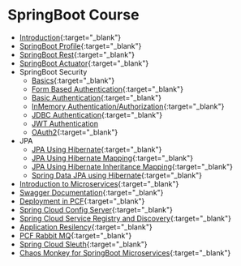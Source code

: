 # SpringBoot Course

- [Introduction](https://praveenorugantitech.blogspot.com/2019/03/introduction-to-spring-boot.html){:target="_blank"}
- [SpringBoot Profile](https://praveenorugantitech.blogspot.com/2019/03/spring-boot-profile.html){:target="_blank"}
- [SpringBoot Rest](https://praveenorugantitech.blogspot.com/2019/06/spring-boot-restful-webservice.html){:target="_blank"}
- [SpringBoot Actuator](https://praveenorugantitech.blogspot.com/2019/08/springboot-actuator.html){:target="_blank"}
- SpringBoot Security
     - [Basics](https://praveenorugantitech.blogspot.com/2019/03/spring-security.html){:target="_blank"}
     - [Form Based Authentication](https://praveenorugantitech.blogspot.com/2019/05/spring-security-form-based.html){:target="_blank"}
     - [Basic Authentication](https://praveenorugantitech.blogspot.com/2019/05/spring-security-basic-authentication.html){:target="_blank"}
     - [InMemory Authentication/Authorization](https://praveenorugantitech.blogspot.com/2019/05/spring-security-inmemory.html){:target="_blank"}
     - [JDBC Authentication](https://praveenorugantitech.blogspot.com/2019/05/spring-security-jdbc-authentication.html){:target="_blank"}
     - [JWT Authentication](https://praveenorugantitech.blogspot.com/2019/05/spring-security-jwt-authentication.html)
     - [OAuth2](https://praveenorugantitech.blogspot.com/2019/05/spring-security-oauth2.html){:target="_blank"}
 - JPA
     - [JPA Using Hibernate](https://praveenorugantitech.blogspot.com/2019/09/jpa-using-hibernate.html){:target="_blank"}
     - [JPA Using Hibernate Mapping](https://praveenorugantitech.blogspot.com/2019/01/hibernate-mapping.html){:target="_blank"}
     - [JPA Using Hibernate Inheritance Mapping](https://praveenorugantitech.blogspot.com/2019/01/hibernate-inheritance-mapping.html){:target="_blank"}
     - [Spring Data JPA using Hibernate](https://praveenorugantitech.blogspot.com/2019/03/spring-data-jpa-integration-with.html){:target="_blank"}
 - [Introduction to Microservices](https://praveenorugantitech.blogspot.com/2019/07/introduction-to-microservices.html){:target="_blank"}
 - [Swagger Documentation](https://praveenorugantitech.blogspot.com/2019/12/microservices-api-documentation-using.html){:target="_blank"}
 - [Deployment in PCF](https://praveenorugantitech.blogspot.com/2019/07/deployment-in-pcf.html){:target="_blank"}
 - [Spring Cloud Config Server](https://praveenorugantitech.blogspot.com/2019/07/config-server-for-pivotal-cloud-foundry.html){:target="_blank"}
 - [Spring Cloud Service Registry and Discovery](https://praveenorugantitech.blogspot.com/2019/04/pcf-service-registry.html){:target="_blank"}
 - [Application Resilency](https://praveenorugantitech.blogspot.com/2019/09/netflix-hystrix-circuit-breaker.html){:target="_blank"}
 - [PCF Rabbit MQ](https://praveenorugantitech.blogspot.com/2019/05/pcf-rabbit-mq.html){:target="_blank"}
 - [Spring Cloud Sleuth](https://praveenorugantitech.blogspot.com/2019/09/spring-cloud-sleuth-for-tracing.html){:target="_blank"}
 - [Chaos Monkey for SpringBoot Microservices](https://praveenorugantitech.blogspot.com/2019/12/chaos-monkey-for-spring-boot.html){:target="_blank"}




